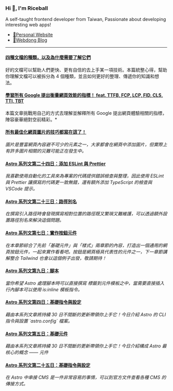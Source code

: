 <h3 >Hi 👋, I'm Riceball</h3>
<p>A self-taught frontend developer from Taiwan, Passionate about developing interesting web apps!</p>

- [🏡Personal Website](https://weweweb.pages.dev/)
- [📝Webdong Blog](https://www.webdong.dev/)
---

<!--START_SECTION:feed-->
#### [四種文檔的種類，以及為什麼需要了解它們](https:&#x2F;&#x2F;www.webdong.dev&#x2F;post&#x2F;4-types-of-documentation-nobody-tells-you-about&#x2F;) 
好的文檔可以幫助人們更快、更有自信的去上手某一項技術。本篇統整心得，幫助你理解文檔可以被拆分為 4 個種類，並且如何更好的整理、傳遞你的知識和想法。
#### [學習所有 Google 提出衡量網頁效能的指標！ feat. TTFB, FCP, LCP, FID, CLS, TTI, TBT](https:&#x2F;&#x2F;www.webdong.dev&#x2F;post&#x2F;all-the-performance-metrics-you-need-to-know&#x2F;) 
本篇文章挑戰用自己的方式去理解並解釋所有 Google 提出網頁體驗相關的指標，陣容豪華絕對空前精彩。*
#### [所有最佳化網頁圖片的技巧都寫在這了！](https:&#x2F;&#x2F;www.webdong.dev&#x2F;post&#x2F;all-you-need-to-know-about-optimal-images&#x2F;) 
*圖片是豐富網頁內容避不可少的元素之一，大家都會在網頁中添加圖片，但實際上有許多圖片相關的災難可能正在發生中。*
#### [Astro 系列文第二十四日：添加 ESLint 與 Prettier](https:&#x2F;&#x2F;www.webdong.dev&#x2F;post&#x2F;astro-add-eslint-and-prettier&#x2F;) 
*我喜歡使用自動化的工具來為專案的代碼提供錯誤檢查與整理，因此使用 ESLint 與 Prettier 讓撰寫的代碼更一致無錯，還有額外添加 TypeScript 的檢查與 VSCode 提示。*
#### [Astro 系列文第二十三日：路徑別名](https:&#x2F;&#x2F;www.webdong.dev&#x2F;post&#x2F;astro-aliases&#x2F;) 
*在撰寫引入路徑時會發現撰寫相對位置的路徑既又繁瑣又難維護，可以透過額外設置路徑別名來解決這個問題。*
#### [Astro 系列文第七日：實作按鈕元件](https:&#x2F;&#x2F;www.webdong.dev&#x2F;post&#x2F;astro-build-a-button-component&#x2F;) 
*在本章節綜合了先前「基礎元件」與「樣式」兩章節的內容，打造出一個通用的網頁按鈕元件，一起來實作看看吧。按鈕是網頁極具代表性的元件之一，下一章節講解整合 Tailwind 也會以這個例子出發，敬請期待！*
#### [Astro 系列文第九日：腳本](https:&#x2F;&#x2F;www.webdong.dev&#x2F;post&#x2F;astro-client-side-script&#x2F;) 
*當你希望 Astro 處理腳本時可以直接撰寫  標籤到元件模板之中，當需要直接插入行內腳本可以使用 is:inline 模板指令。*
#### [Astro 系列文第四日：基礎指令與設定](https:&#x2F;&#x2F;www.webdong.dev&#x2F;post&#x2F;astro-command-and-config&#x2F;) 
*藉由本系列文章將持續 30 日不間斷的更新帶領你上手它！今日介紹 Astro 的 CLI 指令與設置 &#x60;astro.config&#x60; 檔案。*
#### [Astro 系列文第五日：基礎元件](https:&#x2F;&#x2F;www.webdong.dev&#x2F;post&#x2F;astro-components&#x2F;) 
*藉由本系列文章將持續 30 日不間斷的更新帶領你上手它！今日介紹構成 Astro 最核心的概念 —— 元件*
#### [Astro 系列文第二十五日：基礎指令與設定](https:&#x2F;&#x2F;www.webdong.dev&#x2F;post&#x2F;astro-connect-cms&#x2F;) 
*在 Astro 中串接 CMS 是一件非常容易的事情，可以到官方文件查看各種 CMS 的傳接方式。*
<!--END_SECTION:feed-->

